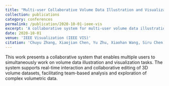 ```yaml
---
title: "Multi-user Collaborative Volume Data Illustration and Visualization"
collection: publications
category: conferences
permalink: /publication/2020-10-01-ieee-vis
excerpt: 'A collaborative system for multi-user volume data illustration and visualization with real-time interaction capabilities.'
date: 2020-10-01
venue: 'IEEE Visualization (IEEE VIS)'
citation: 'Chuyu Zhang, Xiaojian Chen, Yu Zhu, Xiaohan Wang, Siru Chen, Xiaodong Wen, and Richen Liu. (2020). &quot;Multi-user Collaborative Volume Data Illustration and Visualization.&quot; <i>IEEE Visualization 2020 (IEEE VIS)</i>, no. 411, pp. 1-7, Salt Lake City, USA, October, 2020. (CCF A Conference, poster)'
---
```


This work presents a collaborative system that enables multiple users to simultaneously work on volume data illustration and visualization tasks. The system supports real-time interaction and collaborative editing of 3D volume datasets, facilitating team-based analysis and exploration of complex volumetric data. 